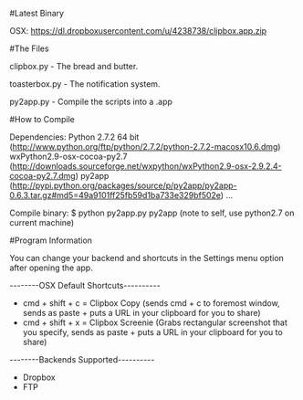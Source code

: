 #Latest Binary

OSX:
https://dl.dropboxusercontent.com/u/4238738/clipbox.app.zip

#The Files

clipbox.py - The bread and butter.

toasterbox.py - The notification system.

py2app.py - Compile the scripts into a .app

#How to Compile

Dependencies:
Python 2.7.2 64 bit (http://www.python.org/ftp/python/2.7.2/python-2.7.2-macosx10.6.dmg)
wxPython2.9-osx-cocoa-py2.7 (http://downloads.sourceforge.net/wxpython/wxPython2.9-osx-2.9.2.4-cocoa-py2.7.dmg)
py2app (http://pypi.python.org/packages/source/p/py2app/py2app-0.6.3.tar.gz#md5=49a9101ff25fb59d1ba733e329bf502e)
...

Compile binary:
$ python py2app.py py2app
(note to self, use python2.7 on current machine)

#Program Information

You can change your backend and shortcuts in the Settings menu option after opening the app.

--------OSX Default Shortcuts----------
- cmd + shift + c = Clipbox Copy (sends cmd + c to foremost window, sends as paste + puts a URL in your clipboard for you to share)
- cmd + shift + x = Clipbox Screenie (Grabs rectangular screenshot that you specify, sends as paste + puts a URL in your clipboard for you to share)

--------Backends Supported----------
- Dropbox
- FTP

